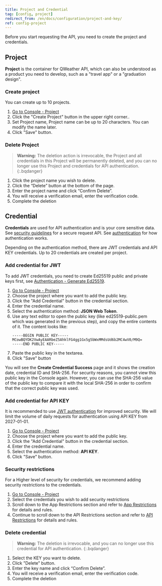 ```yaml
---
title: Project and Credential
tag: [config, project]
redirect_from: /en/docs/configuration/project-and-key/
ref: config-project
---
```


Before you start requesting the API, you need to create the project and credentials.

## Project

**Project** is the container for QWeather API, which can also be understood as a product you need to develop, such as a "travel app" or a "graduation design".

### Create project

You can create up to 10 projects.

1. [Go to Console - Project](https://console.qweather.com/project)
2. Click the "Create Project" button in the upper right corner..
3. Set Project name, Project name can be up to 20 characters. You can modify the name later.
4. Click "Save" button.

### Delete Project

> **Warning:** The deletion action is irrevocable, the Project and all credentials in this Project will be permanently deleted, and you can no longer use this Project and credentials for API authentication.
{:.bqdanger}

1. Click the project name you wish to delete.
2. Click the “Delete” button at the bottom of the page.
3. Enter the project name and click “Confirm Delete”.
4. You will receive a verification email, enter the verification code.
5. Complete the deletion

## Credential

**Credentials** are used for API authentication and is your core sensitive data. See [security guidelines](/en/docs/best-practices/security-guidelines/) for a secure request API. See [authentication](/en/docs/configuration/authentication/) for how authentication works.

Depending on the authentication method, there are JWT credentials and API KEY credentials. Up to 20 credentials are created per project.

### Add credential for JWT

To add JWT credentials, you need to create Ed25519 public and private keys first, see [Authentication - Generate Ed25519](/docs/configuration/authentication/#prerequisites).

1. [Go to Console - Project](https://console.qweather.com/project)
2. Choose the project where you want to add the public key.
3. Click the "Add Credential" button in the credential section.
4. Enter the credential name.
5. Select the authentication method: **JSON Web Token**.
6. Use any text editor to open the public key (like ed25519-public.pem which was generated in the previous step), and copy the entire contents of it. The content looks like:
   ```
   -----BEGIN PUBLIC KEY-----
   MCowBQYDK2VwAyEAARbeZ5AhklFG4gg1Gx5g5bWxMMdsUd6b2MC4wV0/M9Q=
   -----END PUBLIC KEY-----
   ```
7. Paste the public key in the textarea.
8. Click "Save" button

You will see the **Create Credential Success** page and it shows the creation date, credential ID and SHA-256. For security reasons, you cannot view this public key in the Console again. However, you can use the SHA-256 value of the public key to compare it with the local SHA-256 in order to confirm that the correct public key was used.

### Add credential for API KEY

It is recommended to use [JWT authentication](/docs/configuration/authentication/#json-web-token) for improved security. We will limit the volume of daily requests for authentication using API KEY from 2027-01-01.

1. [Go to Console - Project](https://console.qweather.com/project)
2. Choose the project where you want to add the public key.
3. Click the "Add Credential" button in the credential section.
4. Enter the credential name.
5. Select the authentication method: **API KEY**.
6. Click "Save" button.

### Security restrictions

For a Higher level of security for credentials, we recommend adding security restrictions to the credentials.

1. [Go to Console - Project](https://console.qweather.com/project)
2. Select the credentials you wish to add security restrictions
3. Scroll down to the App Restrictions section and refer to [App Restrictions](/docs/best-practices/security-guidelines/#app-restrictions) for details and rules.
4. Continue to scroll down to the API Restrictions section and refer to [API Restrictions](/docs/best-practices/security-guidelines/#api-restrictions) for details and rules.


### Delete credential

> **Warning:** The deletion is irrevocable, and you can no longer use this credential for API authentication.
{:.bqdanger}

1. Select the KEY you want to delete.
2. Click "Delete" button. 
3. Enter the key name and click “Confirm Delete”.
4. You will receive a verification email, enter the verification code.
5. Complete the deletion

